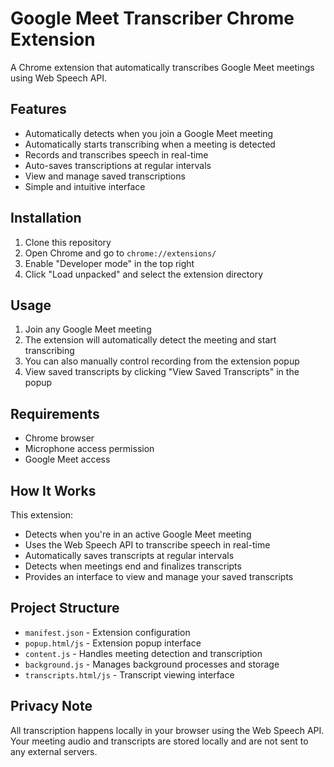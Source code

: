 # Google Meet Transcriber Chrome Extension

A Chrome extension that automatically transcribes Google Meet meetings using Web Speech API.

## Features
- Automatically detects when you join a Google Meet meeting
- Automatically starts transcribing when a meeting is detected
- Records and transcribes speech in real-time
- Auto-saves transcriptions at regular intervals
- View and manage saved transcriptions
- Simple and intuitive interface

## Installation

1. Clone this repository
2. Open Chrome and go to `chrome://extensions/`
3. Enable "Developer mode" in the top right
4. Click "Load unpacked" and select the extension directory

## Usage

1. Join any Google Meet meeting
2. The extension will automatically detect the meeting and start transcribing
3. You can also manually control recording from the extension popup
4. View saved transcripts by clicking "View Saved Transcripts" in the popup

## Requirements

- Chrome browser
- Microphone access permission
- Google Meet access

## How It Works

This extension:
- Detects when you're in an active Google Meet meeting
- Uses the Web Speech API to transcribe speech in real-time
- Automatically saves transcripts at regular intervals
- Detects when meetings end and finalizes transcripts
- Provides an interface to view and manage your saved transcripts

## Project Structure

- `manifest.json` - Extension configuration
- `popup.html/js` - Extension popup interface
- `content.js` - Handles meeting detection and transcription
- `background.js` - Manages background processes and storage
- `transcripts.html/js` - Transcript viewing interface

## Privacy Note

All transcription happens locally in your browser using the Web Speech API. Your meeting audio and transcripts are stored locally and are not sent to any external servers. 
